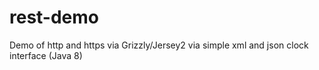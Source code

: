 # rest-demo
Demo of http and https via Grizzly/Jersey2 via simple xml and json clock interface (Java 8)
